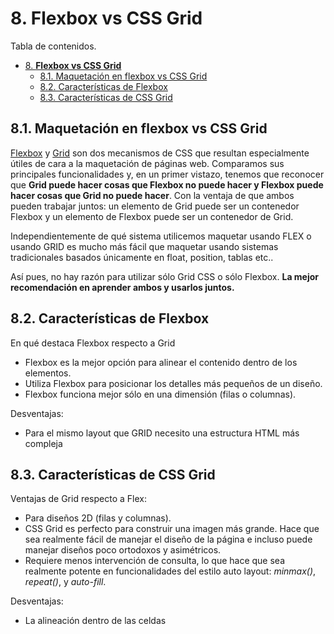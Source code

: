 # 8. **Flexbox vs CSS Grid**

Tabla de contenidos.

- [8. **Flexbox vs CSS Grid**](#8-flexbox-vs-css-grid)
  - [8.1. Maquetación en flexbox vs CSS Grid](#81-maquetación-en-flexbox-vs-css-grid)
  - [8.2. Características de Flexbox](#82-características-de-flexbox)
  - [8.3. Características de CSS Grid](#83-características-de-css-grid)

## 8.1. Maquetación en flexbox vs CSS Grid

[Flexbox](https://github.com/Sergio-Rey-Personal/DIW/blob/master/UD05_Responsive_Web_Design_Maquetacion_CSS-Grid_FlexBox/UD05_05_FlexBox.md) y  [Grid](https://github.com/Sergio-Rey-Personal/DIW/blob/master/UD05_Responsive_Web_Design_Maquetacion_CSS-Grid_FlexBox/UD05_06_CSSGrid.md) son dos  mecanismos de CSS que resultan especialmente útiles de cara a la  maquetación de páginas web. Comparamos sus principales funcionalidades y, en un primer vistazo, tenemos que reconocer que **Grid puede hacer cosas que Flexbox no puede hacer y Flexbox puede hacer cosas que Grid no puede hacer**. Con la ventaja de que ambos pueden trabajar juntos: un elemento de Grid puede ser un contenedor Flexbox y un elemento de Flexbox puede ser un contenedor de Grid.

Independientemente de qué sistema utilicemos maquetar usando FLEX o usando GRID es mucho más fácil que maquetar usando sistemas tradicionales basados únicamente en float, position, tablas etc..

Así pues, no hay razón para utilizar sólo Grid CSS o sólo Flexbox. **La mejor recomendación en aprender ambos y usarlos juntos.**

## 8.2. Características de Flexbox

En qué destaca Flexbox respecto a Grid

- Flexbox es la mejor opción para alinear el contenido dentro de los elementos.
- Utiliza Flexbox para posicionar los detalles más pequeños de un diseño.
- Flexbox funciona mejor sólo en una dimensión (filas o columnas).

Desventajas: 
- Para el mismo layout que GRID necesito una estructura HTML más compleja

## 8.3. Características de CSS Grid

Ventajas de Grid respecto a Flex:

- Para diseños 2D (filas y  columnas).
- CSS Grid es perfecto para construir una imagen más grande. Hace que sea realmente fácil de manejar el diseño de la página e incluso puede manejar diseños poco ortodoxos y asimétricos.
- Requiere menos intervención de consulta, lo que hace que sea realmente potente en funcionalidades del estilo auto layout: *minmax()*, *repeat()*, y *auto-fill*.

Desventajas:

- La alineación dentro de las celdas
